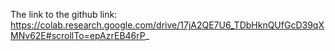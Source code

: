 The link to the github link: https://colab.research.google.com/drive/17jA2QE7U6_TDbHknQUfGcD39qXMNv62E#scrollTo=epAzrEB46rP_